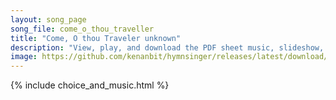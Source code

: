 ```yaml
---
layout: song_page
song_file: come_o_thou_traveller
title: "Come, O thou Traveler unknown"
description: "View, play, and download the PDF sheet music, slideshow, and audio. Lyrics: Come, O thou Traveler unknown, whom still, I hold, but cannot see! My company before is gone, and I am left alone with thee. With thee all night I mea... english theist 1part accompanied"
image: https://github.com/kenanbit/hymnsinger/releases/latest/download/come_o_thou_traveller-trad.png
---
```


{% include choice_and_music.html %}